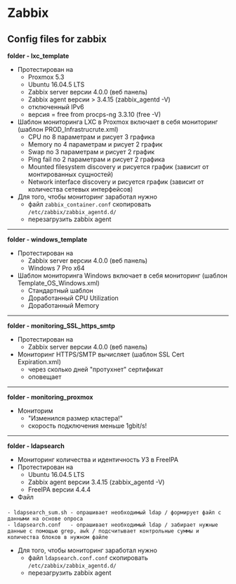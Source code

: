 # Zabbix
Config files for zabbix
---
**folder - lxc_template**
- Протестирован на 
    - Proxmox 5.3
    - Ubuntu 16.04.5 LTS 
    - Zabbix server версии 4.0.0 (веб панель)
    - Zabbix agent версии > 3.4.15 (zabbix_agentd -V)
    - отключенный IPv6
    - версия = free from procps-ng 3.3.10 (free -V)
- Шаблон мониторинга LXC в Proxmox включает в себя мониторинг (шаблон PROD_Infrastrucrute.xml)
    - CPU по 8 параметрам и рисует 3 графика
    - Memory по 4 параметрам и рисует 2 график
    - Swap по 3 параметрам и рисует 2 график
    - Ping fail по 2 параметрам и рисует 2 графика
    - Mounted filesystem discovery и рисуется график (зависит от монтированных сущностей)
    - Network interface discovery и рисуется график (зависит от количества сетевых интерфейсов)
- Для того, чтобы мониторинг заработал нужно 
    - файл `zabbix_container.conf` скопировать `/etc/zabbix/zabbix_agentd.d/`
    - перезагрузить zabbix agent 
---
**folder - windows_template**
- Протестирован на 
    - Zabbix server версии 4.0.0 (веб панель)
    - Windows 7 Pro x64
- Шаблон мониторинга Windows включает в себя мониторинг (шаблон Template_OS_Windows.xml)
    - Стандартный шаблон
    - Доработанный CPU Utilization 
    - Доработанный Memory 
---
**folder - monitoring_SSL_https_smtp**
- Протестирован на 
    - Zabbix server версии 4.0.0 (веб панель)
- Мониторинг HTTPS/SMTP вычисляет (шаблон SSL Cert Expiration.xml)
    - через сколько дней "протухнет" сертификат
    - оповещает
---
**folder - monitoring_proxmox**
- Мониторим
    - "Изменился размер кластера!"
    - скорость подключения меньше 1gbit/s!
---
**folder - ldapsearch**
- Мониторинг количества и идентичность УЗ в FreeIPA
- Протестирован на 
    - Ubuntu 16.04.5 LTS 
    - Zabbix agent версии 3.4.15 (zabbix_agentd -V)
    - FreeIPA версии 4.4.4
- Файл
####
    - ldapsearch_sum.sh - опрашивает необходимый ldap / формирует файл с данными на основе опроса
    - ldapsearch.conf   - опрашивает необходимый ldap / забирает нужные данные с помощью grep, awk / подсчитывает контрольные суммы и количества блоков в нужном файле
- Для того, чтобы мониторинг заработал нужно 
    - файл `ldapsearch.conf.conf` скопировать `/etc/zabbix/zabbix_agentd.d/`
    - перезагрузить zabbix agent 
